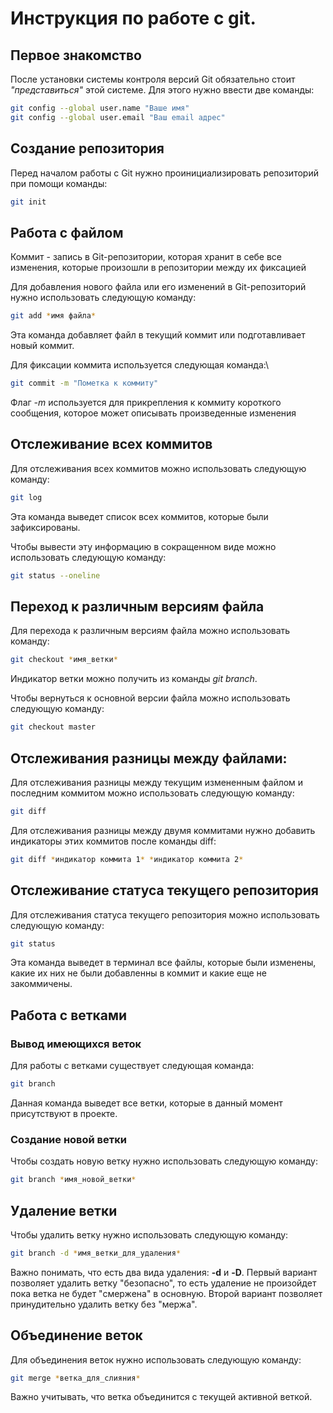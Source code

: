 # Инструкция по работе с git.

## Первое знакомство

После установки системы контроля версий Git обязательно стоит *"представиться"* этой системе. Для этого нужно ввести две команды:

```sh
git config --global user.name "Ваше имя"
git config --global user.email "Ваш email адрес"
```

## Создание репозитория

Перед началом работы с Git нужно проинициализировать репозиторий при помощи команды:

```sh
git init
```

## Работа с файлом
Коммит - запись в Git-репозитории, которая хранит в себе все изменения, которые произошли в репозитории между их фиксацией

Для добавления нового файла или его изменений в Git-репозиторий нужно использовать следующую команду:

```sh
git add *имя файла*
```

Эта команда добавляет файл в текущий коммит или подготавливает новый коммит.

Для фиксации коммита используется следующая команда:\

```sh
git commit -m "Пометка к коммиту"
```
Флаг *-m* используется для прикрепления к коммиту короткого сообщения, которое может описывать произведенные изменения

## Отслеживание всех коммитов

Для отслеживания всех коммитов можно использовать следующую команду:

```sh
git log
```

Эта команда выведет список всех коммитов, которые были зафиксированы.

Чтобы вывести эту информацию в сокращенном виде можно использовать следующую команду:

```sh
git status --oneline
```

## Переход к различным версиям файла

Для перехода к различным версиям файла можно использовать команду:

```sh
git checkout *имя_ветки*
```

Индикатор ветки можно получить из команды *git branch*.

Чтобы вернуться к основной версии файла можно использовать следующую команду:

```sh
git checkout master
```

## Отслеживания разницы между файлами:

Для отслеживания разницы между текущим измененным файлом и последним коммитом можно использовать следующую команду:

```sh
git diff
```

Для отслеживания разницы между двумя коммитами нужно добавить индикаторы этих коммитов после команды diff:

```sh
git diff *индикатор коммита 1* *индикатор коммита 2*
```

## Отслеживание статуса текущего репозитория

Для отслеживания статуса текущего репозитория можно использовать следующую команду:

```sh
git status
```

Эта команда выведет в терминал все файлы, которые были изменены, какие их них не были добавленны в коммит и какие еще не закоммичены.

## Работа с ветками 

### Вывод имеющихся веток

Для работы с ветками существует следующая команда:

```sh
git branch
```

Данная команда выведет все ветки, которые в данный момент присутствуют в проекте.

### Создание новой ветки

Чтобы создать новую ветку нужно использовать следующую команду:

```sh
git branch *имя_новой_ветки*
```

## Удаление ветки

Чтобы удалить ветку нужно использовать следующую команду:

```sh
git branch -d *имя_ветки_для_удаления*
```

Важно понимать, что есть два вида удаления: **-d** и **-D**. Первый вариант позволяет удалить ветку "безопасно", то есть удаление не произойдет пока ветка не будет "смержена" в основную. Второй вариант позволяет принудительно удалить ветку без "мержа".

## Объединение веток

Для объединения веток нужно использовать следующую команду:

```sh
git merge *ветка_для_слияния*
```

Важно учитывать, что ветка объединится с текущей активной веткой.